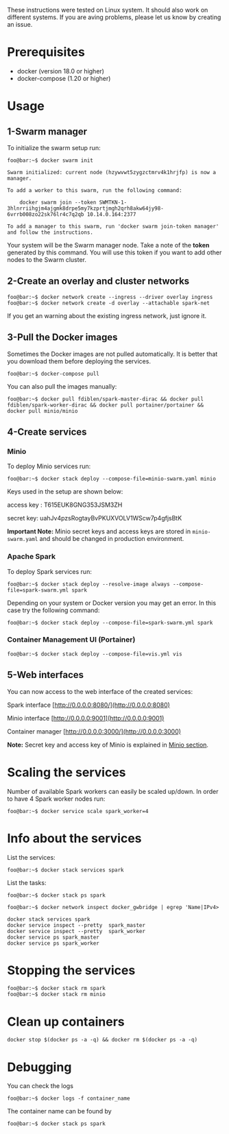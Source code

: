These instructions were tested on Linux system. It should also work on different systems. If you are aving problems, please let us know by creating an issue.


# Prerequisites
 - docker (version 18.0 or higher)
 - docker-compose (1.20 or higher)

# Usage
## 1-Swarm manager
To initialize the swarm setup run:
```console
foo@bar:~$ docker swarm init

Swarm initialized: current node (hzywvwt5zygzctmrv4k1hrjfp) is now a manager.

To add a worker to this swarm, run the following command:

    docker swarm join --token SWMTKN-1-3hlnrriihgjm4ajgmk8drpe5my7kzprtjmgh2qrh8akw64jy98-6vrrb008zo22sk76lr4c7q2qb 10.14.0.164:2377

To add a manager to this swarm, run 'docker swarm join-token manager' and follow the instructions.
```

Your system will be the Swarm manager node. Take a note of the **token** generated by this command. You will use this token if you want to add other nodes to the Swarm cluster.


## 2-Create an overlay and cluster networks
```console
foo@bar:~$ docker network create --ingress --driver overlay ingress
foo@bar:~$ docker network create -d overlay --attachable spark-net
```
If you get an warning about the existing ingress network, just ignore it.


## 3-Pull the Docker images
Sometimes the Docker images are not pulled automatically. It is better that you download them before deploying the services.

```console
foo@bar:~$ docker-compose pull 
```

You can also pull the images manually:
```
foo@bar:~$ docker pull fdiblen/spark-master-dirac && docker pull fdiblen/spark-worker-dirac && docker pull portainer/portainer && docker pull minio/minio  
```

## 4-Create services

### Minio
To deploy Minio services run:
```console
foo@bar:~$ docker stack deploy --compose-file=minio-swarm.yaml minio
```
Keys used in the setup are shown below:

access key : T615EUK8GNG353JSM3ZH

secret key: uahJv4pzsRogtayBvPKUXVOLV1WScw7p4gfjsBtK

**Important Note:** Minio secret keys and access keys are stored in `minio-swarm.yaml` and should be changed in production environment.


### Apache Spark
To deploy Spark services run:
```console
foo@bar:~$ docker stack deploy --resolve-image always --compose-file=spark-swarm.yml spark
```

Depending on your system or Docker version you may get an error. In this case try the following command:
```console
foo@bar:~$ docker stack deploy --compose-file=spark-swarm.yml spark
```

### Container Management UI (Portainer)

```console
foo@bar:~$ docker stack deploy --compose-file=vis.yml vis
```



## 5-Web interfaces
You can now access to the web interface of the created services:

Spark interface [http://0.0.0.0:8080/](http://0.0.0.0:8080)

Minio interface [http://0.0.0.0:9001](http://0.0.0.0:9001)

Container manager [http://0.0.0.0:3000/](http://0.0.0.0:3000)

**Note:** Secret key and access key of Minio is explained in [Minio section](####Minio).


# Scaling the services
Number of available Spark workers can easily be scaled up/down. In order to have 4 Spark worker nodes run:
```console
foo@bar:~$ docker service scale spark_worker=4
```

# Info about the services

List the services:
```console
foo@bar:~$ docker stack services spark
```
List the tasks:
```console
foo@bar:~$ docker stack ps spark
```
```console
foo@bar:~$ docker network inspect docker_gwbridge | egrep 'Name|IPv4>
```

```
docker stack services spark
docker service inspect --pretty  spark_master
docker service inspect --pretty  spark_worker
docker service ps spark_master
docker service ps spark_worker
```

# Stopping the services
```console
foo@bar:~$ docker stack rm spark
foo@bar:~$ docker stack rm minio
```

# Clean up containers
```
docker stop $(docker ps -a -q) && docker rm $(docker ps -a -q)
```

# Debugging

You can check the logs
```console
foo@bar:~$ docker logs -f container_name
```

The container name can be found by
```console
foo@bar:~$ docker stack ps spark
```


